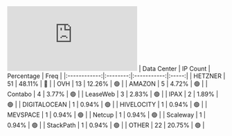 ![Diagramm](https://github.com/obajay/StateSync-snapshots/blob/main/Projects/Juno/1/README.md)
| Data Center | IP Count | Percentage | Freq |
|:------------:|:--------:|:-----------:|:-----:|
| HETZNER | 51 | 48.11% | 🔴 |
| OVH | 13 | 12.26% | 🟢 |
| AMAZON | 5 | 4.72% | 🟢 |
| Contabo | 4 | 3.77% | 🟢 |
| LeaseWeb | 3 | 2.83% | 🟢 |
| IPAX | 2 | 1.89% | 🟢 |
| DIGITALOCEAN | 1 | 0.94% | 🟢 |
| HIVELOCITY | 1 | 0.94% | 🟢 |
| MEVSPACE | 1 | 0.94% | 🟢 |
| Netcup | 1 | 0.94% | 🟢 |
| Scaleway | 1 | 0.94% | 🟢 |
| StackPath | 1 | 0.94% | 🟢 |
| OTHER | 22 | 20.75% | 🟢 |